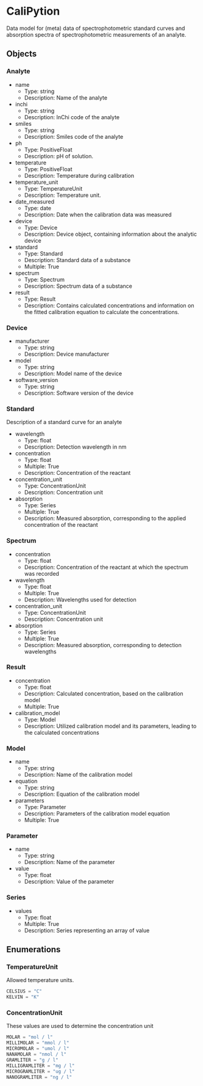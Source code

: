 # CaliPytion

Data model for (meta) data of spectrophotometric standard curves and absorption spectra of spectrophotometric measurements of an analyte.

## Objects

### Analyte

- name
  - Type: string
  - Description: Name of the analyte
- inchi
  - Type: string
  - Description: InChi code of the analyte
- smiles
  - Type: string
  - Description: Smiles code of the analyte
- ph
  - Type: PositiveFloat
  - Description: pH of solution.
- temperature
  - Type: PositiveFloat
  - Description: Temperature during calibration
- temperature_unit
  - Type: TemperatureUnit
  - Description: Temperature unit.
- date_measured
  - Type: date
  - Description: Date when the calibration data was measured
- device
  - Type: Device
  - Description: Device object, containing information about the analytic device
- standard
  - Type: Standard
  - Description: Standard data of a substance
  - Multiple: True
- spectrum
  - Type: Spectrum
  - Description: Spectrum data of a substance
- result
  - Type: Result
  - Description: Contains calculated concentrations and information on the fitted calibration equation to calculate the concentrations.


### Device

- manufacturer
  - Type: string
  - Description: Device manufacturer
- model
  - Type: string
  - Description: Model name of the device
- software_version
  - Type: string
  - Description: Software version of the device

### Standard

Description of a standard curve for an analyte

- wavelength
  - Type: float
  - Description: Detection wavelength in nm
- concentration
  - Type: float
  - Multiple: True
  - Description: Concentration of the reactant
- concentration_unit
  - Type: ConcentrationUnit
  - Description: Concentration unit
- absorption
  - Type: Series
  - Multiple: True
  - Description: Measured absorption, corresponding to the applied concentration of the reactant

### Spectrum

- concentration
  - Type: float
  - Description: Concentration of the reactant at which the spectrum was recorded
- wavelength
  - Type: float
  - Multiple: True
  - Description: Wavelengths used for detection
- concentration_unit
  - Type: ConcentrationUnit
  - Description: Concentration unit
- absorption
  - Type: Series
  - Multiple: True
  - Description: Measured absorption, corresponding to detection wavelengths

### Result

- concentration
  - Type: float
  - Description: Calculated concentration, based on the calibration model
  - Multiple: True
- calibration_model
  - Type: Model
  - Description: Utilized calibration model and its parameters, leading to the calculated concentrations

### Model

- name
  - Type: string
  - Description: Name of the calibration model
- equation
  - Type: string
  - Description: Equation of the calibration model
- parameters
  - Type: Parameter
  - Description: Parameters of the calibration model equation
  - Multiple: True

### Parameter

- name
  - Type: string
  - Description: Name of the parameter
- value
  - Type: float
  - Description: Value of the parameter

### Series

- values
  - Type: float
  - Multiple: True
  - Description: Series representing an array of value

## Enumerations

### TemperatureUnit

Allowed temperature units.

```python
CELSIUS = "C"
KELVIN = "K"
```

### ConcentrationUnit

These values are used to determine the concentration unit

```python
MOLAR = "mol / l"
MILLIMOLAR = "mmol / l"
MICROMOLAR = "umol / l"
NANAMOLAR = "nmol / l"
GRAMLITER = "g / l"
MILLIGRAMLITER = "mg / l"
MICROGRAMLITER = "ug / l"
NANOGRAMLITER = "ng / l"
```
